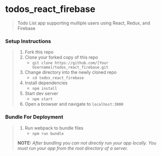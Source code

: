 # todos_react_firebase

> Todo List app supporting multiple users using React, Redux, and Firebase

### Setup Instructions

> 1. Fork this repo
> 1. Clone your forked copy of this repo
>    - `git clone https://github.com/[Your Username]/todos_react_firebase.git`
> 1. Change directory into the newly cloned repo
>    - `cd todos_react_firebase`
> 1. Install dependencies 
>    - `npm install`
> 1. Start dev server
>    - `npm start`
> 1. Open a browser and navigate to `localhost:3000` 

### Bundle For Deployment

> 1. Run webpack to bundle files
>    - `npm run bundle`
> 
> **NOTE:** *After bundling you can not directly run your app locally. You must run your app from the root directory of a server.*
